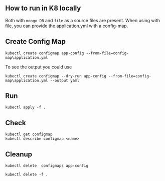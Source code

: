 ## How to run in K8 locally

Both with `mongo DB` and `file` as a source files are present. When using with file, you can
provide the application.yml with a config-map.

## Create Config Map
 
```
kubectl create configmap app-config --from-file=config-map\application.yml
```
To see the output you could use 

```
kubectl create configmap --dry-run app-config --from-file=config-map\application.yml --output yaml
```

## Run
```
kubectl apply -f .
```

## Check

```
kubectl get configmap
kubectl describe configmap <name>
```

## Cleanup
```
kubectl delete  configmaps app-config

kubectl delete -f .
```